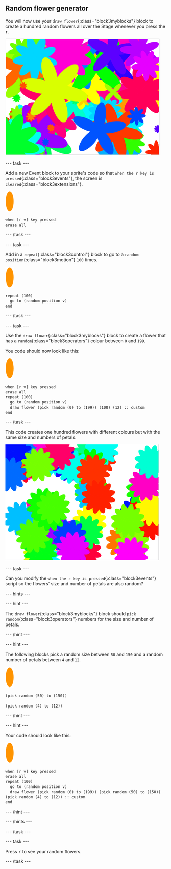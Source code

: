 ## Random flower generator

You will now use your `draw flower`{:class="block3myblocks"} block to create a hundred random flowers all over the Stage whenever you press the <kbd>r</kbd>.

![random flowers](images/flower-random.png)

--- task ---

Add a new Event block to your sprite's code so that `when the r key is pressed`{:class="block3events"}, the screen is `cleared`{:class="block3extensions"}.

![flower sprite](images/flower-sprite.png)

```blocks3
when [r v] key pressed
erase all
```

--- /task ---

--- task ---

Add in a `repeat`{:class="block3control"} block to go to a `random position`{:class="block3motion"} `100` times.

![flower sprite](images/flower-sprite.png)

```blocks3
repeat (100)
  go to (random position v)
end
```

--- /task ---

--- task ---

Use the `draw flower`{:class="block3myblocks"} block to create a flower that has a `random`{:class="block3operators"} colour between `0` and `199`.

You code should now look like this:

![flower sprite](images/flower-sprite.png)

```blocks3
when [r v] key pressed
erase all
repeat (100) 
  go to (random position v)
  draw flower (pick random (0) to (199)) (100) (12) :: custom
end
```

--- /task ---

This code creates one hundred flowers with different colours but with the same size and numbers of petals. 

![flowers just with random colours](images/flower-random-colour.png)

--- task ---

Can you modify the `when the r key is pressed`{:class="block3events"} script so the flowers' size and number of petals are also random?

--- hints ---

--- hint ---

The `draw flower`{:class="block3myblocks"} block should `pick random`{:class="block3operators"} numbers for the size and number of petals.

--- /hint ---

--- hint ---

The following blocks pick a random size between `50` and `150` and a random number of petals between `4` and `12`.

![flower sprite](images/flower-sprite.png)

```blocks3
(pick random (50) to (150))

(pick random (4) to (12))
```

--- /hint ---

--- hint ---

Your code should look like this:

![flower sprite](images/flower-sprite.png)

```blocks3
when [r v] key pressed
erase all
repeat (100) 
  go to (random position v)
  draw flower (pick random (0) to (199)) (pick random (50) to (150)) (pick random (4) to (12)) :: custom
end
```

--- /hint ---

--- /hints ---

--- /task ---

--- task ---

Press <kbd>r</kbd> to see your random flowers.

--- /task ---


